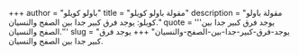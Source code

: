 +++
author = "باولو كويلو"
title = "مقولة باولو كويلو"
description = "مقولة باولو كويلو: يوجد فرق كبير جدا بين الصفح والنسيان."
quote = '''يوجد فرق كبير جدا بين الصفح والنسيان.''' 
slug = "يوجد-فرق-كبير-جدا-بين-الصفح-والنسيان"
+++
يوجد فرق كبير جدا بين الصفح والنسيان.
